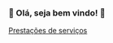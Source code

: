 ### 🌱 Olá, seja bem vindo! 👋

<!-- - 🔭 Freelancer  
- 🌱 Aprendendo p

- 👯 I’m looking to collaborate on ...
- 🤔 I’m looking for help with ...
- 💬 Ask me about ...
- 📫 How to reach me: ...
- 😄 Pronouns: ...
- ⚡ Fun fact: ...

&show_icons=true&theme=radical
&repo=github-readme-stats
&layout=compact

-->
<!-- ![Marcelo GitHub stats](https://github-readme-stats.vercel.app/api?username=marcelqds&show_icons=true&theme=dark&hide=contribs,prs) -->
<!-- ![Top Langs](https://github-readme-stats.vercel.app/api/top-langs/?count_private=true&username=marcelqds&show_icons=true&theme=dark) -->
<!-- [![Top Langs](https://github-readme-stats.vercel.app/api/top-langs/?username=marcelqds&layout=compact)](https://github.com/marcelqds/github-readme-stats) -->
<!-- (https://github.com/marcelqds/github-readme-stats) -->

<!----
<a href="https://github.com/marcelqds/github-readme-stats">
  <img align="center" src="https://github-readme-stats.vercel.app/api?username=marcelqds&theme=dark&show_icons=true&repo=github-readme-stats" />
</a>

<a href="https://github.com/marcelqds/convoychat">
  <img align="center" src="https://github-readme-stats.vercel.app/api?username=marcelqds&repo=convoychat" />
</a>
---->
[Prestações de serviços](https://github.com/marcelqds/freelancer)
